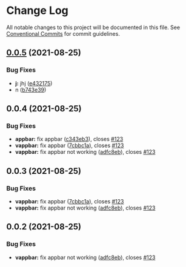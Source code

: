 # Change Log

All notable changes to this project will be documented in this file.
See [Conventional Commits](https://conventionalcommits.org) for commit guidelines.

## [0.0.5](https://github.com/MrHBS/testbootify/compare/v0.0.4...v0.0.5) (2021-08-25)


### Bug Fixes

* **j:** jhj ([e432175](https://github.com/MrHBS/testbootify/commit/e432175d8efc50267828c8b80e71137502627e17))
* n ([b743e39](https://github.com/MrHBS/testbootify/commit/b743e398f6c0898dbd36ee9136108113a716b0f2))





## 0.0.4 (2021-08-25)


### Bug Fixes

* **appbar:** fix appbar ([c343eb3](https://github.com/MrHBS/testbootify/commit/c343eb365942e03eef2dcb2e3300ce19e397366b)), closes [#123](https://github.com/MrHBS/testbootify/issues/123)
* **vappbar:** fix appbar ([7cbbc1a](https://github.com/MrHBS/testbootify/commit/7cbbc1a08c571195b84ff3400a9f12c5794611f5)), closes [#123](https://github.com/MrHBS/testbootify/issues/123)
* **vappbar:** fix appbar not working ([adfc8eb](https://github.com/MrHBS/testbootify/commit/adfc8ebb773ad8d6d16e472fd9ccf21ccfce3b64)), closes [#123](https://github.com/MrHBS/testbootify/issues/123)





## 0.0.3 (2021-08-25)


### Bug Fixes

* **vappbar:** fix appbar ([7cbbc1a](https://github.com/MrHBS/testbootify/commit/7cbbc1a08c571195b84ff3400a9f12c5794611f5)), closes [#123](https://github.com/MrHBS/testbootify/issues/123)
* **vappbar:** fix appbar not working ([adfc8eb](https://github.com/MrHBS/testbootify/commit/adfc8ebb773ad8d6d16e472fd9ccf21ccfce3b64)), closes [#123](https://github.com/MrHBS/testbootify/issues/123)





## 0.0.2 (2021-08-25)


### Bug Fixes

* **vappbar:** fix appbar not working ([adfc8eb](https://github.com/MrHBS/testbootify/commit/adfc8ebb773ad8d6d16e472fd9ccf21ccfce3b64)), closes [#123](https://github.com/MrHBS/testbootify/issues/123)
